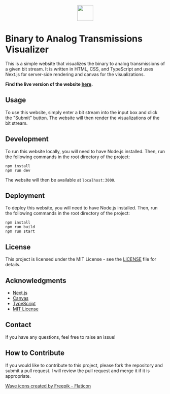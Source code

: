 <p align="center"><img src="https://btoa-visualizer.lebyy.me/logo.png" width="50" height="50"></a></p>

# Binary to Analog Transmissions Visualizer
This is a simple website that visualizes the binary to analog transmissions of a given bit stream. It is written in HTML, CSS, and TypeScript and uses Next.js for server-side rendering and canvas for the visualizations.

**Find the live version of the website [here](https://btoa-visualizer.lebyy.me/).**

## Usage
To use this website, simply enter a bit stream into the input box and click the "Submit" button. The website will then render the visualizations of the bit stream.

## Development
To run this website locally, you will need to have Node.js installed. Then, run the following commands in the root directory of the project:
```
npm install
npm run dev
```
The website will then be available at `localhost:3000`.

## Deployment
To deploy this website, you will need to have Node.js installed. Then, run the following commands in the root directory of the project:
```
npm install
npm run build
npm run start
```

## License
This project is licensed under the MIT License - see the [LICENSE](LICENSE) file for details.

## Acknowledgments
* [Next.js](https://nextjs.org/)
* [Canvas](https://www.npmjs.com/package/@napi-rs/canvas)
* [TypeScript](https://www.typescriptlang.org/)
* [MIT License](https://choosealicense.com/licenses/mit/)

## Contact
If you have any questions, feel free to raise an issue!

## How to Contribute
If you would like to contribute to this project, please fork the repository and submit a pull request. I will review the pull request and merge it if it is appropriate.


<a href="https://www.flaticon.com/free-icons/wave" title="wave icons">Wave icons created by Freepik - Flaticon</a>